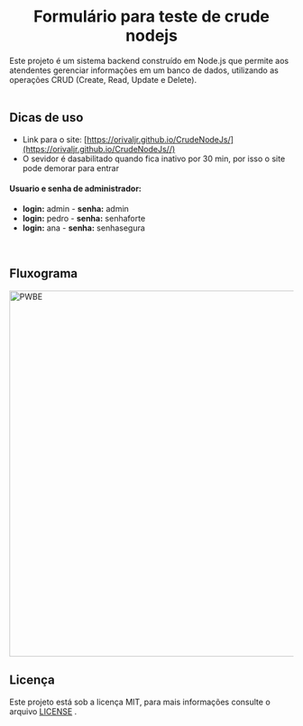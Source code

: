 <h1 align="center">Formulário para teste de crude nodejs</h1>

Este projeto é um sistema backend construído em Node.js que permite aos atendentes gerenciar informações em um banco de dados, utilizando as operações CRUD (Create, Read, Update e Delete).
<br><br>

## Dicas de uso
* Link para o site: [https://orivaljr.github.io/CrudeNodeJs/](https://orivaljr.github.io/CrudeNodeJs//)
* O sevidor é dasabilitado quando fica inativo por 30 min, por isso o site pode demorar para entrar<br>

#### Usuario e senha de administrador:
* <b>login:</b> admin - <b>senha:</b> admin
* <b>login:</b> pedro - <b>senha:</b> senhaforte
* <b>login:</b> ana - <b>senha:</b> senhasegura

<br>

## Fluxograma

<img width="650" alt="PWBE" src="https://user-images.githubusercontent.com/119445003/229531857-6d3a7d36-4159-49fc-a828-2cce7b55b050.png">

<br>

## Licença
Este projeto está sob a licença MIT, para mais informações consulte o arquivo [LICENSE](LICENSE) .
<br><br>



